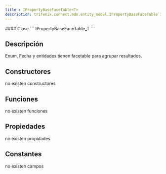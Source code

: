 ```yaml
---
title : IPropertyBaseFaceTable<T>
description: trifenix.connect.mdm.entity_model.IPropertyBaseFaceTable`1
---
```




<CodeBlock slots = 'heading, code' repeat = '1' languages = 'C#' />
#### Clase
```
IPropertyBaseFaceTable_T
```

## Descripción
Enum, Fecha y entidades tienen facetable para agrupar resultados.
## Constructores

no existen constructores


## Funciones

no existen funciones

## Propiedades

no existen propidades

## Constantes
no existen campos

